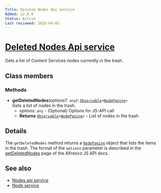 ```yaml
---
Title: Deleted Nodes Api service
Added: v2.0.0
Status: Active
Last reviewed: 2018-04-05
---
```


# [Deleted Nodes Api service](../../../lib/core/src/lib/services/deleted-nodes-api.service.ts "Defined in deleted-nodes-api.service.ts")

Gets a list of Content Services nodes currently in the trash.

## Class members

### Methods

-   **getDeletedNodes**(options?: `any`): [`Observable`](http://reactivex.io/documentation/observable.html)`<`[`NodePaging`](https://github.com/Alfresco/alfresco-js-api/blob/develop/src/api/content-rest-api/docs/NodePaging.md)`>`<br/>
    Gets a list of nodes in the trash.
    -   _options:_ `any`  - (Optional) Options for JS-API call
    -   **Returns** [`Observable`](http://reactivex.io/documentation/observable.html)`<`[`NodePaging`](https://github.com/Alfresco/alfresco-js-api/blob/develop/src/api/content-rest-api/docs/NodePaging.md)`>` - List of nodes in the trash

## Details

The `getDeletedNodes` method returns a [`NodePaging`](https://github.com/Alfresco/alfresco-js-api/blob/develop/src/api/content-rest-api/docs/NodePaging.md) object that lists
the items in the trash. The format of the `options` parameter is
described in the [getDeletedNodes](https://github.com/Alfresco/alfresco-js-api/blob/master/src/alfresco-core-rest-api/docs/NodesApi.md#getDeletedNodes)
page of the Alfresco JS API docs.

## See also

-   [Nodes api service](nodes-api.service.md)
-   [Node service](node.service.md)
